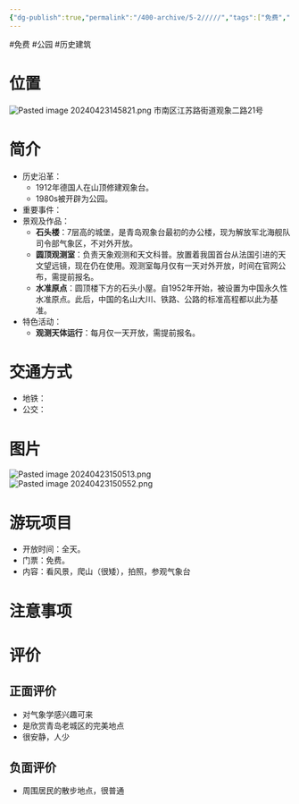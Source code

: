 ```yaml
---
{"dg-publish":true,"permalink":"/400-archive/5-2/////","tags":["免费","公园","历史建筑"]}
---
```


#免费 #公园 #历史建筑 
# 位置
![Pasted image 20240423145821.png](/img/user/800-%E5%85%B6%E4%BB%96/801-%E5%9B%BE%E7%89%87/Pasted%20image%2020240423145821.png)
市南区江苏路街道观象二路21号
# 简介
- 历史沿革：
	- 1912年德国人在山顶修建观象台。
	- 1980s被开辟为公园。
- 重要事件：
- 景观及作品：
	- **石头楼**：7层高的城堡，是青岛观象台最初的办公楼，现为解放军北海舰队司令部气象区，不对外开放。
	- **圆顶观测室**：负责天象观测和天文科普。放置着我国首台从法国引进的天文望远镜，现在仍在使用。观测室每月仅有一天对外开放，时间在官网公布，需提前报名。
	- **水准原点**：圆顶楼下方的石头小屋。自1952年开始，被设置为中国永久性水准原点。此后，中国的名山大川、铁路、公路的标准高程都以此为基准。
- 特色活动：
	- **观测天体运行**：每月仅一天开放，需提前报名。
# 交通方式
- 地铁：
- 公交：
# 图片
![Pasted image 20240423150513.png](/img/user/800-%E5%85%B6%E4%BB%96/801-%E5%9B%BE%E7%89%87/Pasted%20image%2020240423150513.png)
![Pasted image 20240423150552.png](/img/user/800-%E5%85%B6%E4%BB%96/801-%E5%9B%BE%E7%89%87/Pasted%20image%2020240423150552.png)
# 游玩项目
- 开放时间：全天。
- 门票：免费。
- 内容：看风景，爬山（很矮），拍照，参观气象台
# 注意事项
# 评价
## 正面评价
- 对气象学感兴趣可来
- 是欣赏青岛老城区的完美地点
- 很安静，人少
## 负面评价
- 周围居民的散步地点，很普通